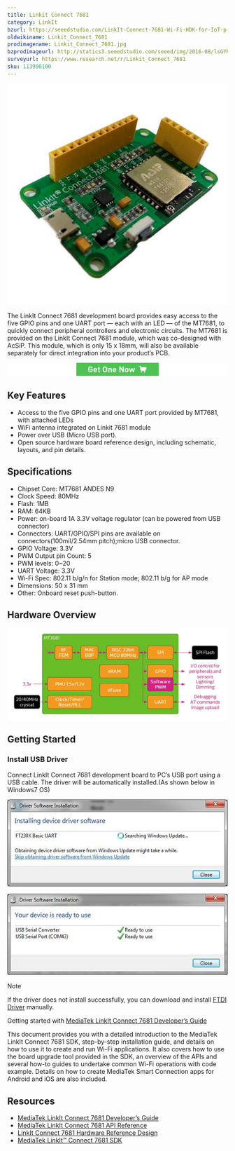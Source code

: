 ```yaml
---
title: Linkit Connect 7681
category: LinkIt
bzurl: https://seeedstudio.com/LinkIt-Connect-7681-Wi-Fi-HDK-for-IoT-p-2262.html
oldwikiname: Linkit_Connect_7681
prodimagename: Linkit_Connect_7681.jpg
bzprodimageurl: http://statics3.seeedstudio.com/seeed/img/2016-08/lsGYRgJ7TRIO1BtAgf43AVd0.jpg
surveyurl: https://www.research.net/r/Linkit_Connect_7681
sku: 113990100
---
```


![](https://github.com/SeeedDoc/WikiMigrationSync/raw/master/docs/assets/Linkit_Connect_7681/img/Linkit_Connect_7681.jpg)

The LinkIt Connect 7681 development board provides easy access to the five GPIO pins and one UART port — each with an LED — of the MT7681, to quickly connect peripheral controllers and electronic circuits. The MT7681 is provided on the LinkIt Connect 7681 module, which was co-designed with AcSiP. This module, which is only 15 x 18mm, will also be available separately for direct integration into your product’s PCB.

[![](https://github.com/SeeedDoc/WikiMigrationSync/raw/master/docs/assets/common/Get_One_Now_Banner.png)](http://www.seeedstudio.com/LinkIt-Connect-7681-Wi-Fi-HDK-for-IoT-p-2262.html)

Key Features
------------

-   Access to the five GPIO pins and one UART port provided by MT7681, with attached LEDs
-   WiFi antenna integrated on Linkit 7681 module
-   Power over USB (Micro USB port).
-   Open source hardware board reference design, including schematic, layouts, and pin details.

Specifications
--------------

-   Chipset Core: MT7681 ANDES N9
-   Clock Speed: 80MHz
-   Flash: 1MB
-   RAM: 64KB
-   Power: on-board 1A 3.3V voltage regulator (can be powered from USB connector)
-   Connectors: UART/GPIO/SPI pins are available on connectors(100mil/2.54mm pitch);micro USB connector.
-   GPIO Voltage: 3.3V
-   PWM Output pin Count: 5
-   PWM levels: 0~20
-   UART Voltage: 3.3V
-   Wi-Fi Spec: 802.11 b/g/n for Station mode; 802.11 b/g for AP mode
-   Dimensions: 50 x 31 mm
-   Other: Onboard reset push-button.

Hardware Overview
-------------

![](https://github.com/SeeedDoc/WikiMigrationSync/raw/master/docs/assets/Linkit_Connect_7681/img/Linkit_Connect_7681_Block_Diagram.jpg)

Getting Started
---------------

### Install USB Driver

Connect LinkIt Connect 7681 development board to PC’s USB port using a USB cable. The driver will be automatically installed.(As shown below in Windows7 OS)

![](https://github.com/SeeedDoc/WikiMigrationSync/raw/master/docs/assets/Linkit_Connect_7681/img/Install_FT230X_driver.jpg)

![](https://github.com/SeeedDoc/WikiMigrationSync/raw/master/docs/assets/Linkit_Connect_7681/img/Install_FT230X_driver_ok.jpg)

<div class="admonition note">
<p class="admonition-title">Note</p>
If the driver does not install successfully, you can download and install <a class="external text" href="http://www.ftdichip.com/Drivers/VCP.htm" rel="nofollow" target="_blank">FTDI Driver</a> manually.
</div>

Getting started with [MediaTek LinkIt Connect 7681 Developer’s Guide](http://labs.mediatek.com/fileMedia/download/60b77480-f08e-46de-b4ab-513916dcff75)

This document provides you with a detailed introduction to the MediaTek LinkIt Connect 7681 SDK, step-by-step installation guide, and details on how to use it to create and run Wi-Fi applications. It also covers how to use the board upgrade tool provided in the SDK, an overview of the APIs and several how-to guides to undertake common Wi-Fi operations with code example. Details on how to create MediaTek Smart Connection apps for Android and iOS are also included.

Resources
---------

-   [MediaTek LinkIt Connect 7681 Developer’s Guide](http://labs.mediatek.com/fileMedia/download/60b77480-f08e-46de-b4ab-513916dcff75)
-   [MediaTek LinkIt Connect 7681 API Reference](http://labs.mediatek.com/fileMedia/download/5a44333c-f56a-47e6-ad03-9acfa33c9561)
-   [LinkIt Connect 7681 Hardware Reference Design](http://labs.mediatek.com/fileMedia/download/ff4f5863-55b0-4664-b189-b705153cf061)
-   [MediaTek LinkIt™ Connect 7681 SDK](http://labs.mediatek.com/site/global/developer_tools/mediatek_7681/sdk_intro/index.gsp)


<!-- This Markdown file was created from http://www.seeedstudio.com/wiki/Linkit_Connect_7681 -->
